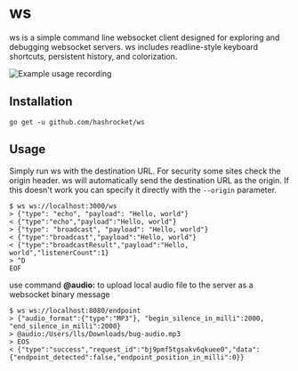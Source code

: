 # ws

ws is a simple command line websocket client designed for exploring and debugging websocket servers. ws includes readline-style keyboard shortcuts, persistent history, and colorization.

![Example usage recording](https://hashrocket-production.s3.amazonaws.com/uploads/blog/misc/ws/ws.gif)

## Installation

```
go get -u github.com/hashrocket/ws
```

## Usage

Simply run ws with the destination URL. For security some sites check the origin header. ws will automatically send the destination URL as the origin. If this doesn't work you can specify it directly with the `--origin` parameter.

```
$ ws ws://localhost:3000/ws
> {"type": "echo", "payload": "Hello, world"}
< {"type":"echo","payload":"Hello, world"}
> {"type": "broadcast", "payload": "Hello, world"}
< {"type":"broadcast","payload":"Hello, world"}
< {"type":"broadcastResult","payload":"Hello, world","listenerCount":1}
> ^D
EOF
```

use command **@audio:** to upload local audio file to the server as a websocket binary message

```
$ ws ws://localhost:8080/endpoint
> {"audio_format":{"type":"MP3"}, "begin_silence_in_milli":2000, "end_silence_in_milli":2000}
> @audio:/Users/lls/Downloads/bug-audio.mp3
> EOS
< {"type":"success","request_id":"bj9pmf5tgsakv6qkuee0","data":{"endpoint_detected":false,"endpoint_position_in_milli":0}}
```